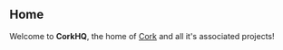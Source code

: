 ## Home
Welcome to **CorkHQ**, the home of [Cork](https://github.com/CorkHQ/Cork) and all it's associated projects!
